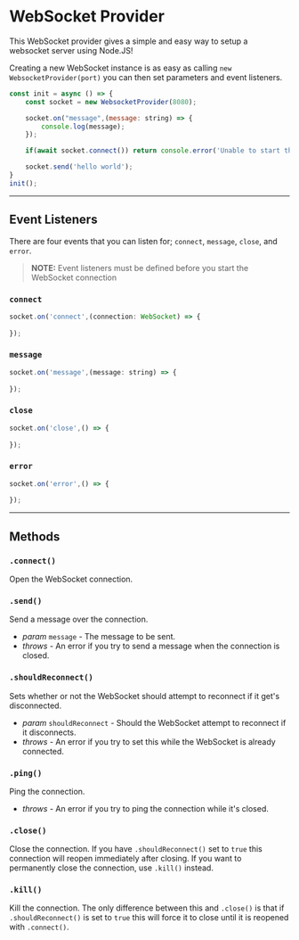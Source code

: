 # WebSocket Provider

This WebSocket provider gives a simple and easy way to setup a websocket server using Node.JS!

Creating a new WebSocket instance is as easy as calling `new WebsocketProvider(port)` you can then set parameters and event listeners.
```javascript
const init = async () => {
    const socket = new WebsocketProvider(8080);

    socket.on("message",(message: string) => {
        console.log(message);
    });

    if(await socket.connect()) return console.error('Unable to start the connection!');

    socket.send('hello world');
}
init();
```
---
## Event Listeners
There are four events that you can listen for; `connect`, `message`, `close`, and `error`.
> **NOTE:** Event listeners must be defined before you start the WebSocket connection

### `connect`
```javascript
socket.on('connect',(connection: WebSocket) => {
    
});
```
### `message`
```javascript
socket.on('message',(message: string) => {
    
});
```
### `close`
```javascript
socket.on('close',() => {
    
});
```
### `error`
```javascript
socket.on('error',() => {
    
});
```
---
## Methods
### `.connect()`
Open the WebSocket connection.
### `.send()`
Send a message over the connection.
- *param* `message` - The message to be sent.
- *throws* - An error if you try to send a message when the connection is closed.
### `.shouldReconnect()`
Sets whether or not the WebSocket should attempt to reconnect if it get's disconnected.
- *param* `shouldReconnect` - Should the WebSocket attempt to reconnect if it disconnects.
- *throws* - An error if you try to set this while the WebSocket is already connected.
### `.ping()`
Ping the connection.
- *throws* - An error if you try to ping the connection while it's closed.
### `.close()`
Close the connection. If you have `.shouldReconnect()` set to `true` this connection will reopen immediately after closing. If you want to permanently close the connection, use `.kill()` instead.
### `.kill()`
Kill the connection. The only difference between this and `.close()` is that if `.shouldReconnect()` is set to `true` this will force it to close until it is reopened with `.connect()`.
